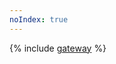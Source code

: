 ```yaml
---
noIndex: true
---
```


{% include [gateway](../../_includes/managed-kubernetes/alb-ref/gateway-policy.md) %}